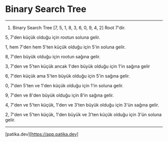 # Binary Search Tree
---

1) Binary Search Tree [7, 5, 1, 8, 3, 6, 0, 9, 4, 2]
Root 7'dir.

5, 7'den küçük olduğu için rootun soluna gelir.

1, hem 7'den hem 5'ten küçük olduğu için 5'in soluna gelir.

8, 7'den büyük olduğu için rootun sağına gelir.

3, 7'den ve 5'ten küçük ancak 1'den büyük olduğu için 1'in sağına gelir

6, 7'den küçük ama 5'ten büyük olduğu için 5'in sağına gelir.

0, 7'den 5'ten ve 1'den küçük olduğu için 1'in soluna gelir.

9, 7'den ve 8'den büyük olduğu için 8'in sağına gelir.

4, 7'den ve 5'ten küçük, 1'den ve 3'ten büyük olduğu için 3'ün sağına gelir.

2, 7'den ve 5'ten küçük, 1'den büyük ve 3'ten küçük olduğu için 3'ün soluna gelir.

---
[patika.dev][https://app.patika.dev]

